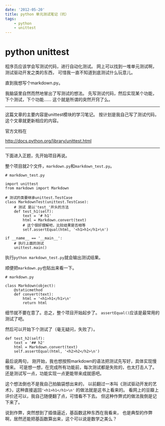 ```yaml
---
date: '2012-05-20'
title: python 单元测试笔记（坑）
tags:
    - python
    - unittest
---
```


python unittest
===============

程序员应该学会写测试代码，进行自动化测试。
网上可以找到一堆单元测试啊，测试驱动开发之类的东西，
可惜我一直不知道到底测试什么玩意儿。

直到我想写个markdown.py。

我脑袋里自然而然地冒出了写测试的想法。
先写测试代码，然后实现某个功能，下个测试，下个功能……
这个就是所谓的突然开窍了么。

* * * * *

这篇文章的主要内容是unittest模块的学习笔记。
按计划是我自己写了测试代码，这个文章就更新相应的内容。

官方文档在

<http://docs.python.org/library/unittest.html>

* * * * *

下面进入正题，先开始项目再说。

整个项目就2个文件，`markdown.py`和`markdown_test.py`。

~~~~ {.python}
# markdown_test.py

import unittest
from markdown import Markdown

# 测试的类要继承unittest.TestCase
class MarkdownTest(unittest.TestCase):
    # 测试 是以'test_'开头的方法
    def test_h1(self):
        text = '# h1'
        html = Markdown.convert(text)
        # 这个很好理解吧，比较结果是否相等
        self.assertEqual(html, '<h1>h1</h1>\n')

if __name__ == '__main__':
    # 执行上面的测试
    unittest.main()
~~~~

执行`python markdown_test.py`就会输出测试结果。

顺便把`markdown.py`也贴出来看一下。

~~~~ {.python}
# markdown.py

class Markdown(object):
    @staticmethod
    def convert(text):
        html = '<h1>h1</h1>\n'
        return html
~~~~

细节就不要在意了。总之，整个项目开始起步了。
`assertEqual()`应该是最常用的测试了吧。

然后可以开始下个测试了（毫无疑问，失败了）。

~~~~ {.python}
def test_h2(self):
    text = '## h2'
    html = Markdown.convert(text)
    self.assertEqual(html, '<h2>h2</h2>\n')
~~~~

最后说两句， 刚开始，我也想按照markdown的语法把测试先写好，具体实现慢慢来。
可是想一想，在完成所有功能前，每次测试都是失败的，也太打击人了。
还是测试写一点，功能实现一点更能带来成就感吧。

这个想法倒也不是我自己拍脑袋想出来的，
以前翻过一本叫《测试驱动开发的艺术》，这种直接返回`'<h1>h1</h1>\n'`
的做法就是这书上看来的。
看网上的豆瓣上评价还可以，我自己随便翻了点，可惜看不下去。
但这种作弊式的做法我倒是记下来了。

说到作弊，突然想到了插值逼近，基函数这种东西在我看来，
也是典型的作弊啊，居然还能把基函数算出来，这个可以说是数学之美么？
